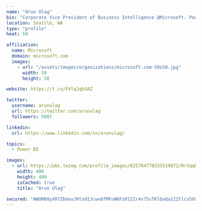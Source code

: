 ```yaml
---
name: "Arun Ulag"
bio: "Corporate Vice President of Business Intelligence @Microsoft. Power BI, Azure Analysis Services, SQL Server Analysis Services, SQL Server Reporting Services"
location: Seattle, WA
type: "profile"
heat: 50

affiliation:
  name: Microsoft
  domain: microsoft.com
  images:
    - url: "/assets/images/organizations/microsoft.com-50x50.jpg"
      width: 50
      height: 50

website: https://t.co/FklqJqbSAZ

twitter:
  username: arunulag
  url: https://twitter.com/arunulag
  followers: 5007

linkedin:
  url: https://www.linkedin.com/in/arunulag/

topics:
  - Power BI

images:
  - url: https://pbs.twimg.com/profile_images/625784770333519872/RrSqqUEZ_400x400.jpg
    width: 400
    height: 400
    isCached: true
    title: "Arun Ulag"

secured: "AWUM60yXR7ZbGevJRtxUIJcwx0fMFuW6FzKS2Ir4v7SsTKlDaQa1IZtlcs5Xmrq6GOwacy6Y9ESRoELoP2s6HngQPExZLG0rdnelR/vPcyzWhV1AF0+omsqBtT9IBSfQqiQzV22V8DHPg/7Bb6svrMcL+YBk10x7pxQ/ohQaP3gIKrWkXKNKDgxI5TturjlRXvVZIy3G0qxbIQZ2k0vb8Ga1zto5im5lmkmT+kIo1KsnJfRAg9E3c5fAG7dYFqbOrOTMZEeCTdY32JqXXjwGiQXiE70lE+MmyJ1PWDmL1jejsX2qmoQ0MC2TONi2KIE8TbDoibv6QAlP9OrombbWMoFbHInbOmGTqH2GaUFnyWUNWX1s2P03t04BH1q+XPagcWgSs7mRyiqxcZcE8vZcy8pxb/xPw60slgi+ygQCR9I=;mHlMtLzRs211SeSBtZ2tfA=="
---
```


